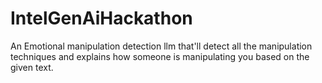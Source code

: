 # IntelGenAiHackathon
An Emotional manipulation detection llm that'll detect all the manipulation techniques and explains how someone is manipulating you based on the given text. 
